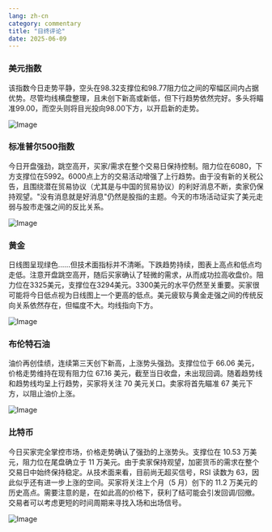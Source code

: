 ```yaml
---
lang: zh-cn
category: commentary
title: "日终评论"
date: 2025-06-09
---
```


### 美元指数

该指数今日走势平静，空头在98.32支撑位和98.77阻力位之间的窄幅区间内占据优势。尽管均线横盘整理，且未创下新高或新低，但下行趋势依然完好。多头将瞄准99.00，而空头则将目光投向98.00下方，以开启新的走势。

![Image](https://markleighedu.github.io/img/Jun-2025/09-Jun-2025/usdindex.jpg)

### 标准普尔500指数

今日开盘强劲，跳空高开，买家/需求在整个交易日保持控制。阻力位在6080，下方支撑位在5992。6000点上方的交易活动增强了上行趋势。由于没有新的关税公告，且围绕潜在贸易协议（尤其是与中国的贸易协议）的利好消息不断，卖家仍保持观望。"没有消息就是好消息"仍然是股指的主题。今天的市场活动证实了美元走弱与股市走强之间的反比关系。

![Image](https://markleighedu.github.io/img/Jun-2025/09-Jun-2025/sp500.jpg)

### 黄金

日线图呈现绿色……但技术面指标并不清晰。下跌趋势持续，图表上高点和低点均走低。注意开盘跳空高开，随后买家确认了轻微的需求，从而成功拉高收盘价。阻力位在3325美元，支撑位在3294美元。3300美元的水平仍然至关重要。买家很可能将今日低点视为日线图上一个更高的低点。美元疲软与黄金走强之间的传统反向关系依然存在，但幅度不大。均线指向下方。

![Image](https://markleighedu.github.io/img/Jun-2025/09-Jun-2025/gold.jpg)

### 布伦特石油

油价再创佳绩，连续第三天创下新高，上涨势头强劲。支撑位位于 66.06 美元，价格走势维持在现有阻力位 67.16 美元，截至当日收盘，未出现回调。随着趋势线和趋势线均呈上行趋势，买家将关注 70 美元关口。卖家将首先瞄准 67 美元下方，以阻止油价上涨。

![Image](https://markleighedu.github.io/img/Jun-2025/09-Jun-2025/brentoil.jpg)

### 比特币

今日买家完全掌控市场，价格走势确认了强劲的上涨势头。支撑位在 10.53 万美元，阻力位在尾盘确立于 11 万美元。由于卖家保持观望，加密货币的需求在整个交易日中始终保持稳定。从技术面来看，目前尚无超买信号，RSI 读数为 63，因此似乎还有进一步上涨的空间。买家将关注上个月（5 月）创下的 11.2 万美元的历史高点。需要注意的是，在如此高的价格下，获利了结可能会引发回调/回撤。交易者可以考虑更短的时间周期来寻找入场和出场信号。

![Image](https://markleighedu.github.io/img/Jun-2025/09-Jun-2025/bitcoin.jpg)


